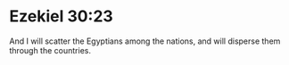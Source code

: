 # Ezekiel 30:23

And I will scatter the Egyptians among the nations, and will disperse them through the countries.